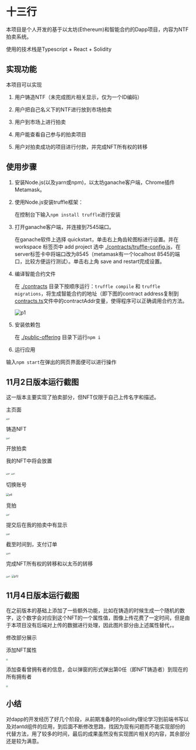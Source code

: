 # 十三行

本项目是个人开发的基于以太坊(Ethereum)和智能合约的Dapp项目，内容为NTF拍卖系统。

使用的技术栈是Typescript + React + Solidity



## 实现功能

本项目可以实现

1. 用户铸造NTF（未完成图片相关显示，仅为一个ID编码）

2. 用户把自己名义下的NTF进行放到市场拍卖
3. 用户到市场上进行拍卖
4. 用户能查看自己参与的拍卖项目
5. 用户对拍卖成功的项目进行付款，并完成NFT所有权的转移



## 使用步骤

1. 安装Node.js(以及yarn或npm)，以太坊ganache客户端，Chrome插件Metamask。

2. 使用Node.js安装truffle框架： 

   在控制台下输入`npm install truffle`进行安装

3. 打开ganache客户端，并连接到7545端口。

   在ganache软件上选择 quickstart，单击右上角齿轮图标进行设置。并在 workspace 标签页中 add project 选中 [./contracts/truffle-config.js](./contracts/truffle-config.js)，在server标签卡中将端口改为8545（metamask有一个localhost 8545的端口，比较方便运行测试）。单击右上角 save and restart完成设置。

4. 编译智能合约文件

   在 [./contracts](./public-offering/src/utils) 目录下按顺序运行：`truffle compile` 和 `truffle migrations`，将生成智能合约的地址（即下图的contract address复制到[contracts.ts](./public-offering/src/utils/contracts.ts)文件中的contractAddr变量，使得程序可以正确调用合约方法。

   ![p1](.\img\p1.jpg)

5. 安装依赖包

   在 [./public-offering](./public-offering) 目录下运行`npm i` 

6.  运行应用

   输入`npm start`在弹出的网页界面便可以进行操作
         

## 11月2日版本运行截图

这一版本主要实现了拍卖部分，但NFT仅限于自己上传名字和描述。

主页面

<img src=".\p2.jpg" alt="p2" style="zoom:30%;" />

铸造NFT

<img src="D:\NFTAuction\img\p3.jpg" alt="p3" style="zoom:30%;" />

开放拍卖

我的NFT中将会放置

<img src=".\img\p4.jpg" alt="p4" style="zoom:30%;" />

<img src=".\img\p5.jpg" alt="p5" style="zoom:30%;" />

切换账号

<img src=".\img\p6.jpg" alt="p6" style="zoom:50%;" />

竞拍

<img src=".\img\p7.jpg" alt="p7" style="zoom:30%;" />

提交后在我的拍卖中有显示

<img src=".\img\p8.jpg" alt="p8" style="zoom:30%;" />

截至时间到，支付订单

<img src=".\img\p10.jpg" alt="p10" style="zoom: 30%;" />

完成NFT所有权的转移和以太币的转移

<img src=".\img\p11.jpg" alt="p11" style="zoom: 30%;" />

<img src=".\p12.jpg" alt="p12" style="zoom:50%;" />





## 11月4日版本运行截图

在之前版本的基础上添加了一些额外功能，比如在铸造的时候生成一个随机的数字，这个数字会对应到这个NFT的一个属性值，图像上传花费了一定时间，但是由于本项目没有后端对上传的数据进行处理，因此图片部分由上述属性替代，。

修改部分展示

添加NFT属性

<img src=".\img\p15.jpg" style="zoom:30%;" />

添加查看曾拥有者的信息，会以弹窗的形式弹出第0任（即NFT铸造者）到现在的所有拥有者

<img src=".\img\p16.jpg" style="zoom:30%;" />



## 小结

对dapp的开发经历了好几个阶段，从前期准备时的solidity理论学习到前端书写以及对antd组件的应用，到后面不断修改思路，找因为现有问题而不能实现部份的代替方法，用了较多的时间，最后的成果虽然没有实现图片相关的内容，其余部分还是较为满意。
